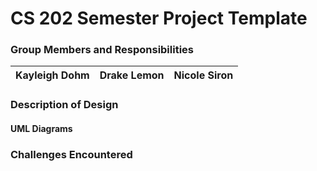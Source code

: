 # CS 202 Semester Project Template

### Group Members and Responsibilities
|**Kayleigh Dohm**|**Drake Lemon**|**Nicole Siron**|
|-----------------|---------------|----------------|

### Description of Design

#### UML Diagrams

### Challenges Encountered
